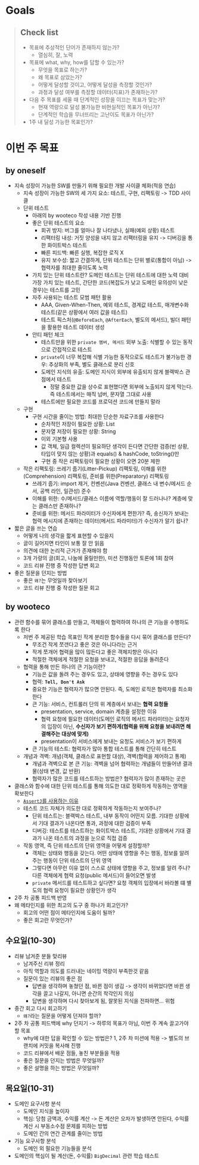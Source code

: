 # Goals

> ## Check list
> - 목표에 추상적인 단어가 존재하지 않는가?
>   - 열심히, 잘, 노력
> - 목표에 what, why, how를 답할 수 있는가?
>   - 무엇을 목표로 하는가?
>   - 왜 목표로 삼았는가?
>   - 어떻게 달성할 것이고, 어떻게 달성을 측정할 것인가?
>   - 과정과 달성 여부를 측정할 데이터(지표)가 존재하는가?
> - 다음 주 목표를 세울 때 단계적인 성장을 이끄는 목표가 맞는가?
>   - 현재 역량으로 달성 불가능한 비현실적인 목표가 아닌가?
>   - 단계적인 학습을 무너뜨리는 고난이도 목표가 아닌가?
> - 1주 내 달성 가능한 목표인가?

# 이번 주 목표

## by oneself
- 지속 성장이 가능한 SW를 만들기 위해 필요한 개발 사이클 체화(적응 연습)
  - 지속 성장이 가능한 SW의 세 가지 요소: 테스트, 구현, 리팩토링 -> TDD 사이클
  - 단위 테스트
    - 아래의 by wooteco 작성 내용 기반 진행
    - 좋은 단위 테스트의 요소
      - 회귀 방지: 버그를 얼마나 잘 나타냈나, 실패(예외 상황) 테스트
      - 리팩터링 내성: 거짓 양성을 내지 않고 리팩터링을 유지 -> 디버깅을 통한 화이트박스 테스트
      - 빠른 피드백: 빠른 실행, 복잡한 로직 X
      - 유지 보수성: 짧고 간결하게, 단위 테스트는 단위 별로(통합이 아님) -> 협력자를 최대한 줄이도록 노력
    - 가치 있는 단위 테스트란? 도메인 테스트는 단위 테스트에 대한 노력 대비 가장 가치 있는 테스트, 간단한 코드(복잡도가 낮고 도메인 유의성이 낮은 경우)는 테스트를 고민
    - 자주 사용되는 테스트 모범 패턴 활용
      - AAA, Given-When-Then, 예외 테스트, 경계값 테스트, 매개변수화 테스트(같은 상황에서 여러 값을 테스트)
      - 테스트 픽스처(`@BeforeEach`, `@AfterEach`, 별도의 메서드), 빌더 패턴을 활용한 테스트 데이터 생성
    - 안티 패턴 체크
      - 테스트만을 위한 `private 멤버, 메서드` 외부 노출: 식별할 수 있는 동작으로 간접적으로 테스트
      - `private`이 너무 복잡해 식별 가능한 동작으로도 테스트가 불가능한 경우: 추상화의 부족, 별도 클래스로 분리 신호
      - 도메인 지식의 유출: 도메인 지식이 외부에 유출되지 않게 블랙박스 관점에서 테스트
        - 정말 중요한 값을 상수로 표현했다면 외부에 노출되지 않게 막는다. 즉 테스트에서는 매직 넘버, 문자열 그대로 사용
      - 테스트에만 필요한 코드를 프로덕션 코드에 만들지 말라
  - 구현
    - 구현 시간을 줄이는 방법: 최대한 단순한 자료구조를 사용한다
      - 순차적인 저장이 필요한 상황: List
      - 문자열 저장이 필요한 상황: String
      - 이외 기본형 사용
      - 값 객체, 일급 컬렉션이 필요하단 생각이 든다면 간단한 검증(빈 상황, 타입이 맞지 않는 상황)과 equals() & hashCode, toString()만
      - 구현 중 작은 리팩토링이 필요한 상황이 오면 20분 제한
  - 작은 리팩토링: 쓰레기 줍기(Litter-Pickup) 리팩토링, 이해를 위한(Comprehension) 리팩토링, 준비를 위한(Preparatory) 리팩토링
    - 쓰레기 줍기: import 제거, 컨벤션(Java 컨벤션, 클래스 내 변수/메서드 순서, 공백 라인, 일관성) 준수
    - 이해를 위한: 수/메서드/클래스 이름에 역할/행동이 잘 드러나나? 계층에 맞는 클래스만 존재하나?
    - 준비를 위한: 메서드 파라미터가 수신자에게 편한가? 즉, 송신자가 보내는 협력 메시지에 존재하는 데이터(메서드 파라미터)가 수신자가 알기 쉽나?
- 짧은 글을 쓰는 연습
  - 어떻게 나의 생각을 짧게 표현할 수 있을지
  - 글이 길어지면 타인이 보통 잘 안 읽음
  - 의견에 대한 논리적 근거가 존재해야 함
  - 3개 가량의 글(회고, 나눔에 올릴만한), 미션 진행동안 토론에 1회 참여
  - 코드 리뷰 진행 중 작성한 답변 회고
- 좋은 질문을 던지는 방법
  - 좋은 `왜?`는 무엇일까 찾아보기
  - 코드 리뷰 진행 중 작성한 질문 회고

## by wooteco
- 관련 함수를 묶어 클래스를 만들고, 객체들이 협력하여 하나의 큰 기능을 수행하도록 한다
  - 저번 주 제공된 학습 목표인 작게 분리한 함수들을 다시 묶어 클래스를 만든다?
    - 무조건 작게 쪼갠다고 좋은 것은 아니다라는 근거
    - 작게 쪼개어 협력을 많이 많든다고 좋은 객체지향은 아니다
    - 적절한 객체에게 적절한 요청을 보내고, 적절한 응답을 돌려준다
  - 협력을 통해 만든 하나의 큰 기능이란?
    - 기능은 값을 돌려 주는 경우도 있고, 상태에 영향을 주는 경우도 있다
    - 협력: **`Tell, Don't Ask`**
    - 중요한 기능은 협력자가 많으면 안된다. 즉, 도메인 로직은 협력자를 최소화 한다
    - 큰 기능: 서비스, 컨트롤러 단의 위 계층에서 보내는 **협력 요청들**
      - presentation, service, domain 계층을 설정한 이유
      - 협력 요청에 필요한 데이터(도메인 로직의 메서드 파라미터)는 요청자의 입장이 아닌, **수신자가 보기 편하게(협력을 위해 요청을 보내려면 해결해주는 대상에 맞게)**
      - presentation이 서비스에게 보내는 요청도 서비스가 보기 편하게
    - 큰 기능의 테스트: 협력자가 많아 통합 테스트를 통해 간단히 테스트
  - 개념과 격벽: 개념(객체, 클래스로 표현할 대상), 격벽(협력을 제어하고 통제)
    - 개념과 격벽으로 본 큰 기능: 격벽을 넘어 협력하는 개념들이 만들어낸 결과물(상태 변경, 값 반환)
    - 협력자가 많은 코드를 테스트하는 방법은? 협력자가 많이 존재하는 곳은 
- 클래스와 함수에 대한 단위 테스트를 통해 의도한 대로 정확하게 작동하는 영역을 확보한다 
  - [`AssertJ`를 사용하는 이유](https://github.com/ykmxxi/java-racingcar-7/blob/ykmxxi/docs/concept_bulkhead.md)
  - 테스트 코드 자체가 의도한 대로 정확하게 작동하는지 보여주나?
    - 단위 테스트는: 블랙박스 테스트, 내부 동작이 어떤지 모름. 기대한 상황에서 기대 결과가 나온다면 통과, 과정에 대한 검증이 부족
    - 디버깅: 테스트를 테스트하는 화이트박스 테스트, 기대한 상황에서 기대 결과가 나온 테스트의 과정을 눈으로 직접 검증
  - 작동 영역, 즉 단위 테스트의 단위 영역을 어떻게 설정할까?
    - 객체는 상태와 행동을 갖는다. 어떤 상태에 영향을 주는 행동, 정보를 알려 주는 행동이 단위 테스트의 단위 영역
    - 그렇다면 아무런 이유 없이 스스로 상태에 영향을 주고, 정보를 알려 주나? 다른 객체에게 협력 요청(public 메서드)이 들어오면 발생
    - `private` 메서드를 테스트하고 싶다면? 요청 객체의 입장에서 바라볼 떄 별도의 협력 요청이 필요한 상황인가 생각
- 2주 차 공통 피드백 반영
- 왜 메타인지를 위한 최고의 도구 중 하나가 회고인가?
  - 회고의 어떤 점이 메타인지에 도움이 될까?
  - 좋은 회고란 무엇인가?

## 수요일(10-30)
- 리뷰 남겨준 분들 맞리뷰
  - 남겨주신 리뷰 정리
  - 아직 역할과 의도를 드러내는 네이밍 역량이 부족한것 같음
  - 질문이 있는 리뷰의 좋은 점
    - 답변을 생각하며 놓쳤던 점, 바뀐 점이 생김 -> 생각이 바뀌었다면 바뀐 생각을 끌고 나갈지, 아니면 순간의 착각인지 의심
    - 답변을 생각하며 다시 찾아보게 됨, 잘못된 지식을 전파하면... 위험
- 중간 회고 다시 회고하기
  - `왜?`라는 질문을 어떻게 던져야 할까?
- 2주 차 공통 피드백에 why 던지기 -> 하루의 목표가 아님, 이번 주 계속 끌고가야할 목표
  - why에 대한 답을 확인할 수 있는 방법은? 1, 2주 차 미션에 적용 -> 별도의 브랜치에 커밋을 복사해 진행
  - 코드 리뷰에서 배운 점들, 놓친 부분들을 적용
  - 좋은 질문을 던지는 방법은 무엇일까?
  - 좋은 설명을 하는 방법은 무엇일까?

## 목요일(10-31)
- 도메인 요구사항 분석
  - 도메인 지식을 높이자
  - 핵심: 당첨 금액과, 수익률 계산 -> 돈 계산은 오차가 발생하면 안된다, 수익률 계산 시 부동소수점 문제를 피하는 방법
  - 도메인 간의 연간 관계를 줄이는 방법
- 기능 요구사항 분석
  - 도메인 외 필요한 기능들을 분석
- 도메인의 핵심이 될 계산(돈, 수익률) `BigDecimal` 관련 학습 테스트
